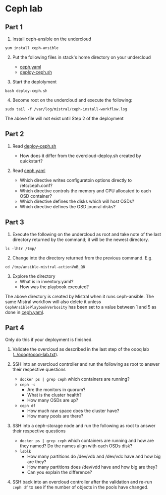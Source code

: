 # Ceph lab

## Part 1

1. Install ceph-ansible on the undercloud
```
yum install ceph-ansible
```

2. Put the following files in stack's home directory on your undercloud
   - [ceph.yaml](ceph.yaml)
   - [deploy-ceph.sh](deploy-ceph.sh)

3. Start the deplolyment
```
bash deploy-ceph.sh
```

4. Become root on the undercloud and execute the following:
```
sudo tail -f /var/log/mistral/ceph-install-workflow.log
```
The above file will not exist until Step 2 of the deployment

## Part 2

1. Read [deploy-ceph.sh](deploy-ceph.sh)
   - How does it differ from the overcloud-deploy.sh created by quickstart?

2. Read [ceph.yaml](ceph.yaml)
   - Which directive writes configuratoin options directly to /etc/ceph.conf?
   - Which directive controls the memory and CPU allocated to each OSD container?
   - Which directive defines the disks which will host OSDs?
   - Which directive defines the OSD jounral disks?

## Part 3

1. Execute the following on the undercloud as root and take note of
the last directory returned by the command; it will be the newest directory.
```
ls -lhtr /tmp/
```

2. Change into the directory returned from the previous command. E.g.
```
cd /tmp/ansible-mistral-actionVoB_Q8
```
3. Explore the directory
   - What is in inventory.yaml?
   - How was the playbook executed?

The above directory is created by Mistral when it runs ceph-ansible. The same Mistral workflow will also delete it unless `CephAnsiblePlaybookVerbosity` has been set to a value between 1 and 5 as done in [ceph.yaml](ceph.yaml).

## Part 4

Only do this if your deployment is finished.

1. Validate the overcloud as described in the last step of the oooq lab ([../oooq/oooq-lab.txt](../oooq/oooq-lab.txt)).

2. SSH into an overcloud controller and run the following as root to answer their respective questions
   - `docker ps | grep ceph` which containers are running?
   - `ceph -s`
	 - Are the monitors in quorum?
	 - What is the cluster health?
	 - How many OSDs are up?
   - `ceph df`
     - How much raw space does the cluster have?
	 - How many pools are there?

3. SSH into a ceph-storage node and run the following as root to answer their respective questions
	- `docker ps | grep ceph` which containers are running and how are they named? Do the names align with each OSDs disk?
	- `lsblk`
	  - How many partitions do /dev/vdb and /dev/vdc have and how big are they?
	  - How many partitions does /dev/vdd have and how big are they?
	  - Can you explain the difference?

4. SSH back into an overcloud controller after the validation and re-run `ceph df` to see if the number of objects in the pools have changed.
